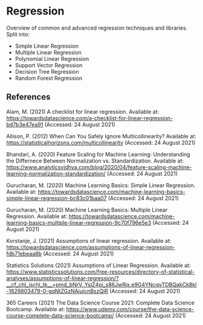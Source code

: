 # Regression
Overview of common and advanced regression techniques and libraries. Split into:

- Simple Linear Regression
- Multiple Linear Regression
- Polynomial Linear Regression
- Support Vector Regression
- Decision Tree Regression
- Random Forest Regression

## References

Alam, M. (2021) A checklist for linear regression. Available at: https://towardsdatascience.com/a-checklist-for-linear-regression-bd7b3e47ea91 (Accessed: 24 August 2021)

Allison, P. (2012) When Can You Safely Ignore Multicollinearity? Available at: https://statisticalhorizons.com/multicollinearity (Accessed: 24 August 2021)

Bhandari, A. (2020) Feature Scaling for Machine Learning: Understanding the Differnece Between Normalization vs. Standardization. Available at: https://www.analyticsvidhya.com/blog/2020/04/feature-scaling-machine-learning-normalization-standardization/ (Accessed: 24 August 2021)

Gurucharan, M. (2020) Machine Learning Basics: Simple Linear Regression. Available at: https://towardsdatascience.com/machine-learning-basics-simple-linear-regression-bc83c01baa07 (Accessed: 24 August 2021)

Gurucharan, M. (2020) Machine Learning Basics: Multiple Linear Regression. Available at: https://towardsdatascience.com/machine-learning-basics-multiple-linear-regression-9c70f796e5e3 (Accessed: 24 August 2021)

Korstanje, J. (2021) Assumptions of linear regression. Available at: https://towardsdatascience.com/assumptions-of-linear-regression-fdb71ebeaa8b (Accessed: 24 August 2021)

Statistics Solutions (2021) Assumptions of Linear Regression. Available at: https://www.statisticssolutions.com/free-resources/directory-of-statistical-analyses/assumptions-of-linear-regression/?__cf_chl_jschl_tk__=pmd_bNrV..YslZ4pi_s86JwRjx.e9G4YNcqvTDBQakCk8kI-1629803479-0-gqNtZGzNAjujcnBszQiR (Accessed: 24 August 2021)

365 Careers (2021) The Data Science Course 2021: Complete Data Science Bootcamp. Available at: https://www.udemy.com/course/the-data-science-course-complete-data-science-bootcamp/ (Accessed: 24 August 2021)
